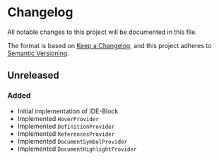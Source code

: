 # Changelog
All notable changes to this project will be documented in this file.

The format is based on [Keep a Changelog](https://keepachangelog.com/en/1.0.0/),
and this project adheres to [Semantic Versioning](https://semver.org/spec/v2.0.0.html).

## Unreleased

### Added

* Initial implementation of IDE-Block
* Implemented `HoverProvider`
* Implemented `DefinitionProvider`
* Implemented `ReferencesProvider`
* Implemented `DocumentSymbolProvider`
* Implemented `DocumentHighlightProvider`
